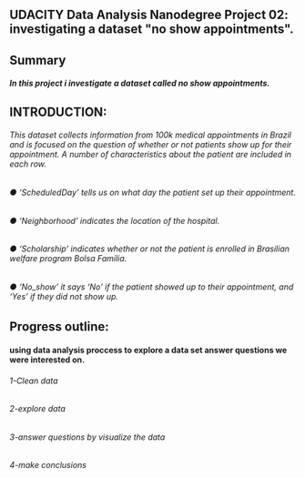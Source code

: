 ## 		UDACITY Data Analysis Nanodegree Project 02: investigating a dataset "no show appointments". 
## Summary
##### In this project i investigate a dataset called no show appointments.
## INTRODUCTION:
###### This dataset collects information from 100k medical appointments in Brazil and is focused on the question of whether or not patients show up for their appointment. A number of characteristics about the patient are included in each row.
###### ● ‘ScheduledDay’ tells us on what day the patient set up their appointment.  
###### ● ‘Neighborhood’ indicates the location of the hospital.  
###### ● ‘Scholarship’ indicates whether or not the patient is enrolled in Brasilian welfare program Bolsa Família.  
###### ● ‘No_show’ it says ‘No’ if the patient showed up to their appointment, and ‘Yes’ if they did not show up.  
#####
## Progress outline: 
#### using data analysis proccess to explore a data set answer questions we were interested on.
###### 1-Clean data 
###### 2-explore data
###### 3-answer questions by visualize the data
###### 4-make conclusions

